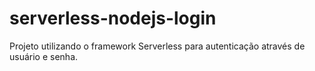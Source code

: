 # serverless-nodejs-login
Projeto utilizando o framework Serverless para autenticação através de usuário e senha.
